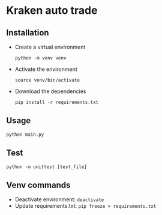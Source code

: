 # Kraken auto trade

## Installation

- Create a virtual environment
  ```
  python -m venv venv
  ```

- Activate the environment
  ```
  source venv/bin/activate
  ```

- Download the dependencies
  ```
  pip install -r requirements.txt
  ```
  
## Usage

```
python main.py
```

## Test

```
python -m unittest [test_file]
```

## Venv commands

- Deactivate environment: `deactivate`
- Update requirements.txt: `pip freeze > requirements.txt` 
